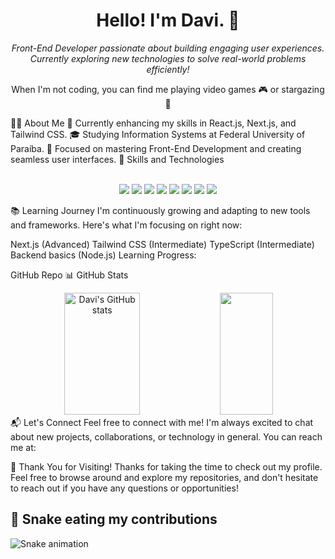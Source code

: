 <h1 align="center">Hello! I'm Davi. 👋</h1> <p align="center"> <em>Front-End Developer passionate about building engaging user experiences.</em><br /> <em>Currently exploring new technologies to solve real-world problems efficiently!</em> </p> <p align="center"> When I'm not coding, you can find me playing video games 🎮 or stargazing 🔭</p>
🙋‍♂️ About Me
🔨 Currently enhancing my skills in React.js, Next.js, and Tailwind CSS.
🎓 Studying Information Systems at Federal University of Paraíba.
🌱 Focused on mastering Front-End Development and creating seamless user interfaces.
🌟 Skills and Technologies
<br>
<br>
<p align="center"> <img src="https://img.shields.io/badge/HTML5-E34F26?style=for-the-badge&logo=html5&logoColor=white" /> <img src="https://img.shields.io/badge/CSS3-1572B6?style=for-the-badge&logo=css3&logoColor=white" /> <img src="https://img.shields.io/badge/JavaScript-F7DF1E?style=for-the-badge&logo=javascript&logoColor=black" /> <img src="https://img.shields.io/badge/TypeScript-007ACC?style=for-the-badge&logo=typescript&logoColor=white" /> <img src="https://img.shields.io/badge/React-61DAFB?style=for-the-badge&logo=react&logoColor=black" /> <img src="https://img.shields.io/badge/Next.js-000000?style=for-the-badge&logo=nextdotjs&logoColor=white" /> <img src="https://img.shields.io/badge/Tailwind_CSS-38B2AC?style=for-the-badge&logo=tailwind-css&logoColor=white" /> <img src="https://img.shields.io/badge/Git-F05032?style=for-the-badge&logo=git&logoColor=white" /> </p>
📚 Learning Journey
I'm continuously growing and adapting to new tools and frameworks. Here's what I'm focusing on right now:

Next.js (Advanced)
Tailwind CSS (Intermediate)
TypeScript (Intermediate)
Backend basics (Node.js)
Learning Progress:


GitHub Repo
📊 GitHub Stats
<div align="center"> <img width="49%" height="195px" src="https://github-readme-stats.vercel.app/api?username=DaviSsilvaa&show_icons=true&count_private=true&hide_border=true&title_color=5D3FD3&icon_color=5D3FD3&text_color=c9d1d9&bg_color=0d1117" alt="Davi's GitHub stats" /> <img width="41%" height="195px" src="https://github-readme-stats.vercel.app/api/top-langs/?username=DaviSsilvaa&layout=compact&hide_border=true&title_color=5D3FD3&text_color=5D3FD3&bg_color=0d1117" /> </div>
📬 Let's Connect
Feel free to connect with me! I'm always excited to chat about new projects, collaborations, or technology in general. You can reach me at:



🎉 Thank You for Visiting!
Thanks for taking the time to check out my profile. Feel free to browse around and explore my repositories, and don't hesitate to reach out if you have any questions or opportunities!

## 🐍 **Snake eating my contributions**

![Snake animation](https://github.com/DaviSsilvaa/DaviSsilvaa/blob/output/github-contribution-grid-snake.svg)

